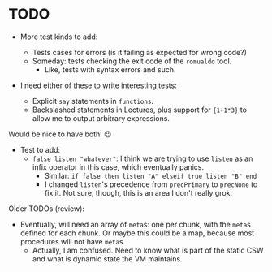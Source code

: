 # TODO

* More test kinds to add:
    * Tests cases for errors (is it failing as expected for wrong code?)
    * Someday: tests checking the exit code of the `romualdo` tool.
        * Like, tests with syntax errors and such.

* I need either of these to write interesting tests:
    * Explicit `say` statements in `functions`.
    * Backslashed statements in Lectures, plus support for `{1+1*3}` to allow me
      to output arbitrary expressions.

Would be nice to have both! 😉

* Test to add:
    * `false listen "whatever"`: I think we are trying to use `listen` as an
      infix operator in this case, which eventually panics.
        * Similar: `if false then listen "A" elseif true listen "B" end`
        * I changed `listen`'s precedence from `precPrimary` to `precNone` to
          fix it. Not sure, though, this is an area I don't really grok.

Older TODOs (review):

* Eventually, will need an array of `meta`s: one per chunk, with the `meta`s
  defined for each chunk. Or maybe this could be a map, because most
  procedures will not have `meta`s.
    * Actually, I am confused. Need to know what is part of the static CSW
      and what is dynamic state the VM maintains.

